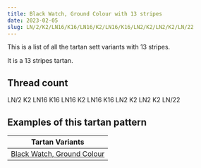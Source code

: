 ```yaml
---
title: Black Watch, Ground Colour with 13 stripes
date: 2023-02-05
slug: LN/2/K2/LN16/K16/LN16/K2/LN16/K16/LN2/K2/LN2/K2/LN/22
---
```

This is a list of all the tartan sett variants with 13 stripes.

It is a 13 stripes tartan.


## Thread count
LN/2 K2 LN16 K16 LN16 K2 LN16 K16 LN2 K2 LN2 K2 LN/22

## Examples of this tartan pattern

| Tartan Variants |
|---------------|
| [Black Watch, Ground Colour](/variants/ln/2/k2/ln16/k16/ln16/k2/ln16/k16/ln2/k2/ln2/k2/ln/22-k000000-lne0e0e0)||
